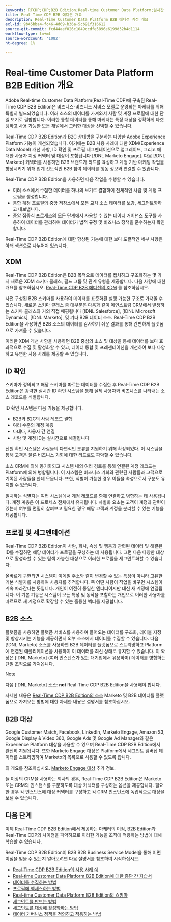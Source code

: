 ```yaml
---
keywords: RTCDP;CDP;B2B Edition;Real-time Customer Data Platform;실시간 고객 데이터 플랫폼;실시간 cdp;b2b;cdp;Customer AI
title: Real-Time CDP B2B 에디션 개요
description: Real-Time Customer Data Platform B2B 에디션 계정 개요
exl-id: 9b45bba4-fc46-4d69-b36a-5cb91f316612
source-git-commit: fcd44aef026c1049ccdfe5896e6199d32b4d1114
workflow-type: tm+mt
source-wordcount: '1082'
ht-degree: 1%

---
```


# Real-time Customer Data Platform B2B Edition 개요

Adobe Real-time Customer Data Platform(Real-Time CDP)에 구축된 Real-Time CDP B2B Edition은 비즈니스-비즈니스 서비스 모델로 운영되는 마케터를 위해 특별히 빌드되었습니다. 여러 소스의 데이터를 가져와서 사람 및 계정 프로필에 대한 단일 보기로 결합합니다. 이러한 통합 데이터를 통해 마케터는 특정 대상을 정확하게 타겟팅하고 사용 가능한 모든 채널에서 그러한 대상을 선택할 수 있습니다.

Real-Time CDP B2B Edition과 B2C 상대방을 구분하는 다양한 Adobe Experience Platform 기능이 개선되었습니다. 여기에는 B2B 사용 사례에 대한 XDM(Experience Data Model) 개선 사항, ID 확인 및 프로필 세그멘테이션으로 업그레이드, 그리고 에 대한 사용자 지정 커넥터 및 대상이 포함됩니다 [!DNL Marketo Engage]. 다음 [!DNL Marketo] 커넥터를 사용하면 B2B 브랜드가 리드를 육성하고 계정 기반 마케팅 작업을 향상시키기 위해 업계 선도적인 B2B 참여 데이터를 행동 정보와 연결할 수 있습니다.

Real-Time CDP B2B Edition을 사용하면 다음 작업을 수행할 수 있습니다.

* 여러 소스에서 수집한 데이터를 하나의 보기로 결합하여 전체적인 사람 및 계정 프로필을 생성합니다.
* 통합 계정 프로필의 중앙 저장소에서 모든 교차 소스 데이터를 보강, 세그먼트화하고 내보냅니다.
* 중앙 집중식 프로세스의 모든 단계에서 사용할 수 있는 데이터 거버넌스 도구를 사용하여 데이터를 관리하여 데이터가 법적 규정 및 비즈니스 정책을 준수하는지 확인합니다.

Real-Time CDP B2B Edition에 대한 향상된 기능에 대한 보다 포괄적인 세부 사항은 아래 섹션으로 나누어져 있습니다.

## XDM

Real-Time CDP B2B Edition은 B2B 목적으로 데이터를 캡처하고 구조화하는 몇 가지 새로운 XDM 스키마 클래스, 필드 그룹 및 관계 유형을 제공합니다. 다음 사항에 대한 개요를 참조하십시오. [Real-Time CDP B2B 에디션의 XDM](./schemas/b2b.md) 를 참조하십시오.

사전 구성된 B2B 스키마를 사용하여 데이터를 표준화된 실행 가능한 구조로 가져올 수 있습니다. 새로운 스키마 클래스 중 대부분은 다음과 같이 메인스트림 CRM에서 발생하는 스키마 클래스와 거의 직접 매핑됩니다 [!DNL Salesforce], [!DNL Microsoft Dynamics], [!DNL Marketo], 및 기타 B2B 데이터 소스. Real-Time CDP B2B Edition을 사용하면 B2B 소스의 데이터를 감사하기 쉬운 결과를 통해 간편하게 플랫폼으로 가져올 수 있습니다.

이러한 XDM 개선 사항을 사용하면 B2B 중심의 소스 및 대상을 통해 데이터를 보다 효과적으로 수집 및 활성화할 수 있고, 데이터 통합 및 프레젠테이션을 개선하여 보다 다양하고 유연한 사용 사례를 제공할 수 있습니다.

## ID 확인

스키마가 정의되고 해당 스키마를 따르는 데이터를 수집한 후 Real-Time CDP B2B Edition은 강력한 실시간 ID 확인 시스템을 통해 실제 사용자와 비즈니스를 나타내는 소스 레코드를 식별합니다.

ID 확인 시스템은 다음 기능을 제공합니다.

* B2B와 B2C의 사람 레코드 결합
* 여러 수준의 계정 계층
* 다대다, 사용자 간 연결
* 사람 및 계정 ID는 실시간으로 해결됩니다

신원 확인 시스템은 사람들의 다면적인 분류를 지원하기 위해 확장되었다. 이 시스템을 통해 고객은 물론 비즈니스 기회에 대한 리드로도 파악할 수 있습니다.

소스 CRM에 의해 동기화되고 시스템 내의 여러 경로를 통해 연결된 계정 레코드는 Platform에 의해 병합됩니다. 이 시스템은 비즈니스 기회와 관련된 사람들과 고객으로 기록된 사람들을 한데 모읍니다. 또한, 식별이 가능한 경우 이들을 속성으로서 구분도 유지할 수 있습니다.

일치하는 식별자는 여러 시스템에서 계정 레코드를 함께 연결하고 병합하는 데 사용됩니다. 계정 계층은 이 프로세스 전체에서 유지됩니다. 차별화 요소는 고객이 계정과 관련이 있는지 여부를 면밀히 살펴보고 필요한 경우 해당 고객과 계정을 분리할 수 있는 기능을 제공합니다.

## 프로필 및 세그멘테이션

Real-Time CDP B2B Edition이 사람, 회사, 속성 및 행동과 관련된 데이터 및 해결된 ID를 수집하면 해당 데이터가 프로필을 구성하는 데 사용됩니다. 그런 다음 다양한 대상으로 활성화할 수 있는 탐색 가능한 대상으로 이러한 프로필을 세그먼트화할 수 있습니다.

올바르게 구현되면 시스템이 이메일 주소와 같이 변경할 수 있는 특성이 아니라 고유한 기본 식별자를 사용하여 사용자를 추적합니다. 즉 어떤 사람이 직업을 바꾸면 시스템이 계속 따라간다는 뜻입니다. 개인이 여전히 동일한 엔티티이지만 대신 새 계정에 연결됩니다. 이 기본 기능은 시스템이 모든 특성 및 동작을 포함하는 개인으로 이러한 사용자를 따르므로 새 계정으로 확장할 수 있는 훌륭한 벡터를 제공합니다.

## B2B 소스

플랫폼을 사용하면 플랫폼 서비스를 사용하여 들어오는 데이터를 구조화, 레이블 지정 및 향상시키는 기능을 제공하면서 외부 소스에서 데이터를 수집할 수 있습니다. 다음 [!DNL Marketo] 소스를 사용하면 B2B 데이터를 플랫폼으로 스트리밍하고 Platform에 연결된 애플리케이션을 사용하여 이 데이터를 최신 상태로 유지할 수 있습니다. 이 확장은 [!DNL Marketo] (여러 인스턴스가 있는 대기업에서 유용하며) 데이터를 병합하는 단일 조직으로 가져옵니다.

>[!NOTE]
>
>다음 [!DNL Marketo] 소스: **not** Real-Time CDP B2B Edition을 사용해야 합니다.

자세한 내용은 [Real-Time CDP B2B Edition의 소스](./sources/b2b.md) Marketo 및 B2B 데이터를 플랫폼으로 가져오는 방법에 대한 자세한 내용은 설명서를 참조하십시오.

## B2B 대상

Google Customer Match, Facebook, LinkedIn, Marketo Engage, Amazon S3, Google Display &amp; Video 360, Google Ads 및 Google Ad Manager와 같은 Experience Platform 대상을 사용할 수 있으며 Real-Time CDP B2B Edition에서 완전히 지원됩니다. 또한 Marketo Engage 대상은 Platform에서 세그먼트 멤버십 데이터를 스트리밍하여 Marketo의 목록으로 사용할 수 있도록 합니다.

의 개요를 참조하십시오. [Marketo Engage 대상](../destinations/catalog/adobe/marketo-engage.md) 추가 정보.

둘 이상의 CRM을 사용하는 회사의 경우, Real-Time CDP B2B Edition은 Marketo 또는 CRM의 인스턴스를 구분하도록 대상 커넥터를 구성하는 옵션을 제공합니다. 필요한 경우 각 인스턴스에 대상 커넥터를 구성하고 각 CRM 인스턴스에 독립적으로 대상을 보낼 수 있습니다.

## 다음 단계

이제 Real-Time CDP B2B Edition에서 제공하는 마케터의 이점, B2B Edition과 Real-Time CDP의 차이점을 파악하므로 이러한 기능을 조직에 적용하는 방법에 대해 학습할 수 있습니다.

Real-Time CDP B2B Edition이 B2B B2B Business Service Model을 통해 어떤 이점을 얻을 수 있는지 알아보려면 다음 설명서를 참조하여 시작하십시오.

* [Real-Time CDP B2B Edition의 사용 사례 예](./b2b-use-case.md)
* [Real-time Customer Data Platform B2B Edition에 대한 종단 간 자습서](./b2b-tutorial.md)
* [데이터를 수집하는 방법](./sources/b2b.md)
* [프로필에 액세스하는 방법](./profile/profile-overview.md)
* [Real-time Customer Data Platform B2B Edition의 스키마](./schemas/b2b.md)
* [세그먼트를 만드는 방법](./segmentation/b2b.md)
* [세그먼트를 대상에 활성화하는 방법](./destinations/b2b.md)
* [데이터 거버넌스 정책을 정의하고 적용하는 방법](./privacy/data-governance-overview.md)
